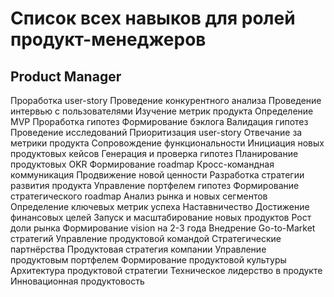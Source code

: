 # Список всех навыков для ролей продукт-менеджеров

## Product Manager

Проработка user-story
Проведение конкурентного анализа
Проведение интервью с пользователями
Изучение метрик продукта
Определение MVP
Проработка гипотез
Формирование бэклога
Валидация гипотез
Проведение исследований
Приоритизация user-story
Отвечание за метрики продукта
Сопровождение функциональности
Инициация новых продуктовых кейсов
Генерация и проверка гипотез
Планирование продуктовых OKR
Формирование roadmap
Кросс-командная коммуникация
Продвижение новой ценности
Разработка стратегии развития продукта
Управление портфелем гипотез
Формирование стратегического roadmap
Анализ рынка и новых сегментов
Определение ключевых метрик успеха
Наставничество
Достижение финансовых целей
Запуск и масштабирование новых продуктов
Рост доли рынка
Формирование vision на 2-3 года
Внедрение Go-to-Market стратегий
Управление продуктовой командой
Стратегические партнёрства
Продуктовая стратегия компании
Управление продуктовым портфелем
Формирование продуктовой культуры
Архитектура продуктовой стратегии
Техническое лидерство в продукте
Инновационная продуктовость 